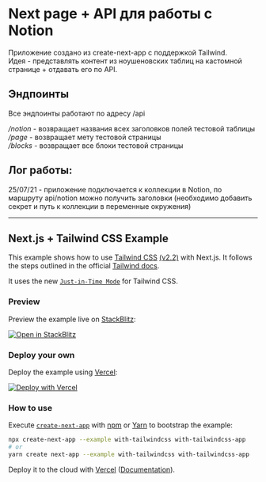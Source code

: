 
# Next page + API для работы с Notion

Приложение создано из create-next-app c поддержкой Tailwind.   
Идея - представлять контент из ноушеновских таблиц на кастомной странице + отдавать его по API.

## Эндпоинты

Все эндпоинты работают по адресу /api

_/notion_ - возвращает названия всех заголовков полей тестовой таблицы\
_/page_ - возвращает мету тестовой страницы\
_/blocks_ - возвращает все блоки тестовой страницы  

## Лог работы:

25/07/21 - приложение подключается к коллекции в Notion, по маршруту api/notion можно получить заголовки (необходимо добавить секрет и путь к коллекции в переменные окружения)

---------------------------

## Next.js + Tailwind CSS Example

This example shows how to use [Tailwind CSS](https://tailwindcss.com/) [(v2.2)](https://blog.tailwindcss.com/tailwindcss-2-2) with Next.js. It follows the steps outlined in the official [Tailwind docs](https://tailwindcss.com/docs/guides/nextjs).

It uses the new [`Just-in-Time Mode`](https://tailwindcss.com/docs/just-in-time-mode) for Tailwind CSS.

### Preview

Preview the example live on [StackBlitz](http://stackblitz.com/):

[![Open in StackBlitz](https://developer.stackblitz.com/img/open_in_stackblitz.svg)](https://stackblitz.com/github/vercel/next.js/tree/canary/examples/with-tailwindcss)

### Deploy your own

Deploy the example using [Vercel](https://vercel.com?utm_source=github&utm_medium=readme&utm_campaign=next-example):

[![Deploy with Vercel](https://vercel.com/button)](https://vercel.com/new/git/external?repository-url=https://github.com/vercel/next.js/tree/canary/examples/with-tailwindcss&project-name=with-tailwindcss&repository-name=with-tailwindcss)

### How to use

Execute [`create-next-app`](https://github.com/vercel/next.js/tree/canary/packages/create-next-app) with [npm](https://docs.npmjs.com/cli/init) or [Yarn](https://yarnpkg.com/lang/en/docs/cli/create/) to bootstrap the example:

```bash
npx create-next-app --example with-tailwindcss with-tailwindcss-app
# or
yarn create next-app --example with-tailwindcss with-tailwindcss-app
```

Deploy it to the cloud with [Vercel](https://vercel.com/new?utm_source=github&utm_medium=readme&utm_campaign=next-example) ([Documentation](https://nextjs.org/docs/deployment)).
